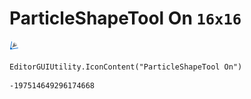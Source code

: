 # ParticleShapeTool On `16x16`
<img src="/img/ParticleShapeTool%20On.png" width=16 height=16>

``` CSharp
EditorGUIUtility.IconContent("ParticleShapeTool On")
```
```
-197514649296174668
```
